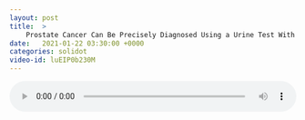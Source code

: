 ```yaml
---
layout: post
title:  >
    Prostate Cancer Can Be Precisely Diagnosed Using a Urine Test With AI
date:   2021-01-22 03:30:00 +0000
categories: solidot
video-id: luEIP0b230M
---
```


<audio src="/assets/7d71081ad22ac1c7f4828aee6e2c0c33.mp3" style="width: 100%;" controls></audio>

